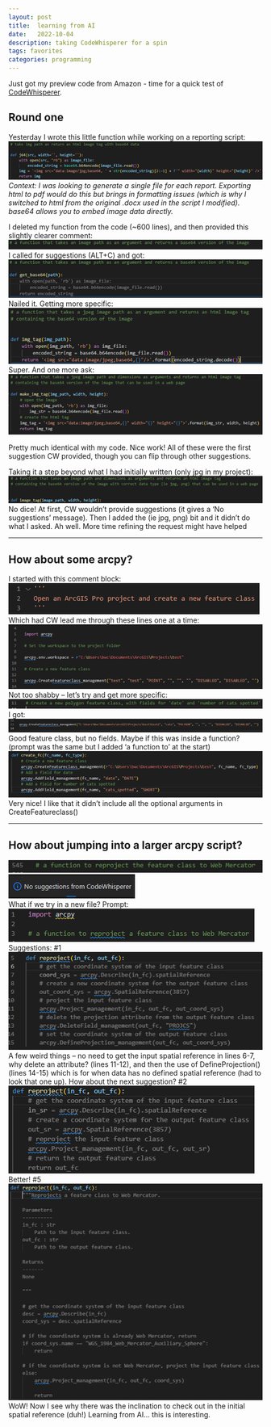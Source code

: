 ```yaml
---
layout: post
title:  learning from AI
date:   2022-10-04
description: taking CodeWhisperer for a spin
tags: favorites
categories: programming
---
```

Just got my preview code from Amazon - time for a quick test of [CodeWhisperer](https://blog.symops.com/2022/08/31/amazon-codewhisperer/).

## Round one
Yesterday I wrote this little function while working on a reporting script:
![prompt](assets/img/20221004083419.png)  
*Context: I was looking to generate a single file for each report. Exporting html to pdf would do this but brings in formatting issues (which is why I switched to html from the original .docx used in the script I modified). base64 allows you to embed image data directly.*

I deleted my function from the code (~600 lines), and then provided this slightly clearer comment:
![](assets/img/20221004083536.png)  
I called for suggestions (ALT+C) and got:
![](assets/img/20221004083521.png)  
Nailed it. Getting more specific:
![](assets/img/20221004083617.png)  
Super. And one more ask:
![](assets/img/20221004083645.png)  

Pretty much identical with my code. Nice work! All of these were the first suggestion CW provided, though you can flip through other suggestions.

Taking it a step beyond what I had initially written (only jpg in my project):
![](assets/img/20221004083843.png)  
No dice! At first, CW wouldn’t provide suggestions (it gives a ‘No suggestions’ message). Then I added the (ie jpg, png) bit and it didn’t do what I asked. Ah well. More time refining the request might have helped

---

## How about some arcpy? 

I started with this comment block:
![](assets/img/20221004083950.png)  
Which had CW lead me through these lines one at a time:
![](assets/img/20221004084005.png)  
Not too shabby – let’s try and get more specific:
![](assets/img/20221004084021.png)  
I got:
![](assets/img/20221004084038.png)  
Good feature class, but no fields. Maybe if this was inside a function? (prompt was the same but I added ‘a function to’ at the start)
![](assets/img/20221004084059.png)  
Very nice! I like that it didn’t include all the optional arguments in CreateFeatureclass()

---

## How about jumping into a larger arcpy script?
![](assets/img/20221004084240.png)  
![](assets/img/20221004084252.png)  
What if we try in a new file? 
Prompt:
![](assets/img/20221004084306.png)  
Suggestions:
#1
![](assets/img/20221004084320.png)  
A few weird things – no need to get the input spatial reference in lines 6-7, why delete an attribute? (lines 11-12), and then the use of DefineProjection() (lines 14-15) which is for when data has no defined spatial reference (had to look that one up).
How about the next suggestion?
#2
![](assets/img/20221004084334.png)  
Better!
#5
![](assets/img/20221004084348.png)  
WoW! Now I see why there was the inclination to check out in the initial spatial reference (duh!) Learning from AI… this is interesting.
